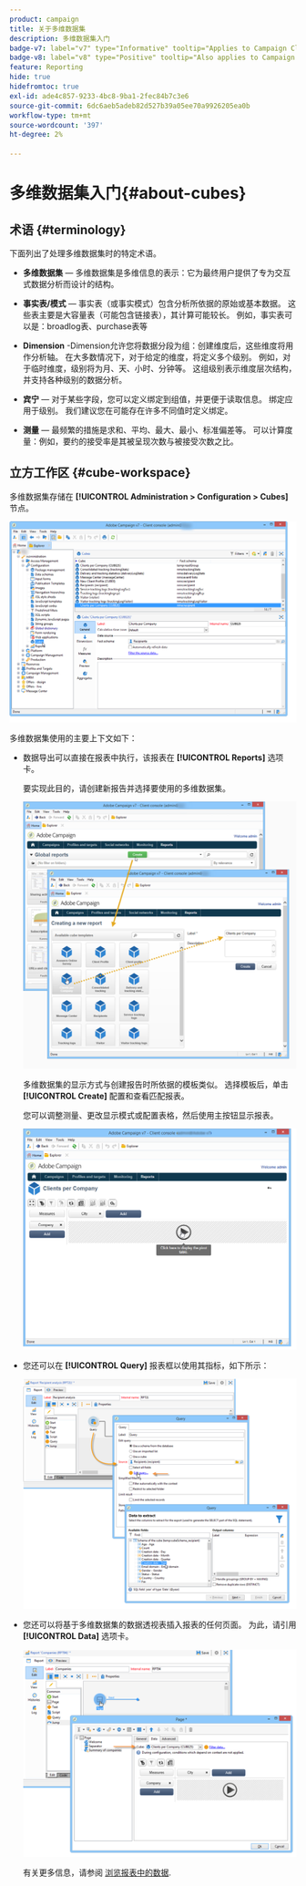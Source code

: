 ```yaml
---
product: campaign
title: 关于多维数据集
description: 多维数据集入门
badge-v7: label="v7" type="Informative" tooltip="Applies to Campaign Classic v7"
badge-v8: label="v8" type="Positive" tooltip="Also applies to Campaign v8"
feature: Reporting
hide: true
hidefromtoc: true
exl-id: ade4c857-9233-4bc8-9ba1-2fec84b7c3e6
source-git-commit: 6dc6aeb5adeb82d527b39a05ee70a9926205ea0b
workflow-type: tm+mt
source-wordcount: '397'
ht-degree: 2%

---
```


# 多维数据集入门{#about-cubes}



## 术语 {#terminology}

下面列出了处理多维数据集时的特定术语。

* **多维数据集**  — 多维数据集是多维信息的表示：它为最终用户提供了专为交互式数据分析而设计的结构。

* **事实表/模式**  — 事实表（或事实模式）包含分析所依据的原始或基本数据。 这些表主要是大容量表（可能包含链接表），其计算可能较长。 例如，事实表可以是：broadlog表、purchase表等

* **Dimension** -Dimension允许您将数据分段为组：创建维度后，这些维度将用作分析轴。 在大多数情况下，对于给定的维度，将定义多个级别。 例如，对于临时维度，级别将为月、天、小时、分钟等。 这组级别表示维度层次结构，并支持各种级别的数据分析。

* **宾宁**  — 对于某些字段，您可以定义绑定到组值，并更便于读取信息。 绑定应用于级别。 我们建议您在可能存在许多不同值时定义绑定。

* **测量**  — 最频繁的措施是求和、平均、最大、最小、标准偏差等。 可以计算度量：例如，要约的接受率是其被呈现次数与被接受次数之比。

## 立方工作区 {#cube-workspace}

多维数据集存储在 **[!UICONTROL Administration > Configuration > Cubes]** 节点。

![](assets/s_advuser_cube_node.png)

多维数据集使用的主要上下文如下：

* 数据导出可以直接在报表中执行，该报表在 **[!UICONTROL Reports]** 选项卡。

   要实现此目的，请创建新报告并选择要使用的多维数据集。

   ![](assets/cube_create_new.png)

   多维数据集的显示方式与创建报告时所依据的模板类似。 选择模板后，单击 **[!UICONTROL Create]** 配置和查看匹配报表。

   您可以调整测量、更改显示模式或配置表格，然后使用主按钮显示报表。

   ![](assets/cube_display_new.png)

* 您还可以在 **[!UICONTROL Query]** 报表框以使用其指标，如下所示：

   ![](assets/s_advuser_query_using_a_cube.png)

* 您还可以将基于多维数据集的数据透视表插入报表的任何页面。 为此，请引用 **[!UICONTROL Data]** 选项卡。

   ![](assets/s_advuser_cube_in_report.png)

   有关更多信息，请参阅 [浏览报表中的数据](../../reporting/using/using-cubes-to-explore-data.md#exploring-the-data-in-a-report).
